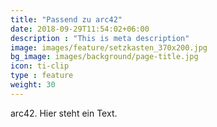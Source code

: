 ```yaml
---
title: "Passend zu arc42"
date: 2018-09-29T11:54:02+06:00
description : "This is meta description"
image: images/feature/setzkasten_370x200.jpg
bg_image: images/background/page-title.jpg
icon: ti-clip
type : feature
weight: 30
---
```


arc42. Hier steht ein Text.